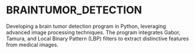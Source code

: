 # BRAINTUMOR_DETECTION
Developing a brain tumor detection program in Python, leveraging advanced image processing techniques. The program integrates Gabor, Tamura, and Local Binary Pattern (LBP) filters to extract distinctive features from medical images. 
